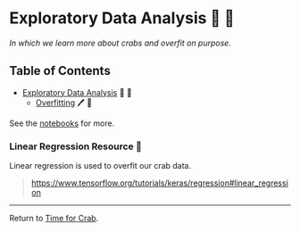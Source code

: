 # Exploratory Data Analysis :telescope: :dna:

*In which we learn more about crabs and overfit on purpose.*

## Table of Contents

- [Exploratory Data Analysis](eda.ipynb) :telescope: :mag_right:
    - [Overfitting](overfit.ipynb) :pen: :dna:

See the [notebooks](eda.ipynb) for more.

### Linear Regression Resource :straight_ruler:

Linear regression is used to overfit our crab data.

> https://www.tensorflow.org/tutorials/keras/regression#linear_regression

---

Return to [Time for Crab](../README.md).
